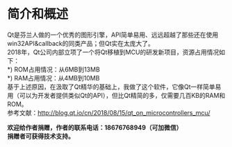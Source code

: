 # 简介和概述  
  
Qt是芬兰人做的一个优秀的图形引擎，API简单易用、远远超越了那些还在使用win32API&callback的同类产品；但Qt实在太庞大了。  
2018年，Qt公司内部立项了一个将Qt移植到MCU的研发新项目，资源占用情况如下：  
*) ROM占用情况：从6MB到13MB  
*) RAM占用情况：从4MB到10MB  
基于上述原因，在汲取了Qt精华的基础上，我做了这个软件，它像Qt一样简单易用（可以为开发者提供类似Qt的API），但比Qt精简的多，仅需要几百KB的RAM和ROM。  
参考文献：http://blog.qt.io/cn/2018/08/15/qt_on_microcontrollers_mcu/  
  
 **欢迎给作者捐赠，作者的联系电话：18676768949（可加微信）**  
  **捐赠者可获得技术支持。**    
